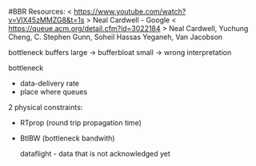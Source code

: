 #BBR
Resources: 
< https://www.youtube.com/watch?v=VIX45zMMZG8&t=1s > Neal Cardwell - Google
< https://queue.acm.org/detail.cfm?id=3022184 > Neal Cardwell, Yuchung Cheng, C. Stephen Gunn, Soheil Hassas Yeganeh, Van Jacobson



bottleneck
buffers large -> bufferbloat
small -> wrong interpretation  

bottleneck
* data-delivery rate
* place where queues

2 physical constraints:
* RTprop (round trip propagation time)
* BtlBW (bottleneck bandwith)

  dataflight - data that is not acknowledged yet
